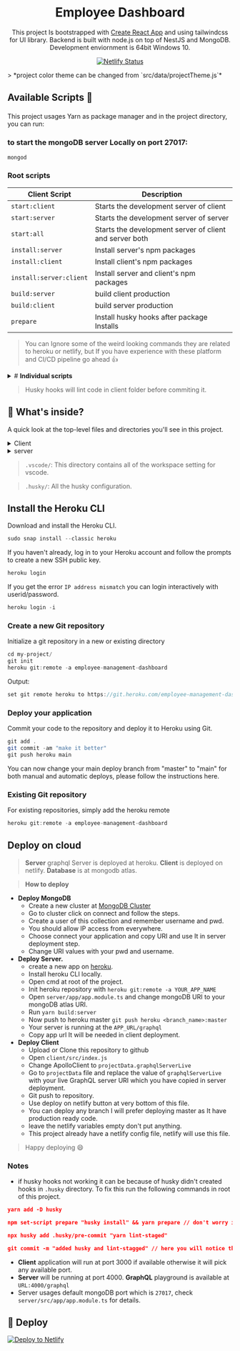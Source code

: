 # <div align="center"> Employee Dashboard

<div align="center">

This project Is bootstrapped with [Create React App](https://github.com/facebook/create-react-app) and using tailwindcss for UI library. Backend is built with node.js on top of NestJS and MongoDB. Development enviornment is 64bit Windows 10.

</div>

<div align="center">

[![Netlify Status](https://api.netlify.com/api/v1/badges/a97f81a3-b54b-4933-aa7e-f11805328312/deploy-status)](https://app.netlify.com/sites/employee-management-nest-react/deploys)

</div>
> *project color theme can be changed from `src/data/projectTheme.js`*

## <p>Available Scripts :helicopter:</p>

This project usages Yarn as package manager and in the project directory, you can run:

### to start the mongoDB server Locally on port 27017:

```java
mongod
```

### Root scripts

| Client Script           | Description                                             |
| ----------------------- | ------------------------------------------------------- |
| `start:client`          | Starts the development server of client                 |
| `start:server`          | Starts the development server of server                 |
| `start:all`             | Starts the development server of client and server both |
| `install:server`        | Install server's npm packages                           |
| `install:client`        | Install client's npm packages                           |
| `install:server:client` | Install server and client's npm packages                |
| `build:server`          | build client production                                 |
| `build:client`          | build server production                                 |
| `prepare`               | Install husky hooks after package Installs              |

> You can Ignore some of the weird looking commands they are related to heroku or netlify, but If you have experience with these platform and CI/CD pipeline go ahead 👍

<details>
  <summary># <b>Individual scripts</b></summary>

| Client Script | Description                              | Server Script | Description                         |
| ------------- | ---------------------------------------- | ------------- | ----------------------------------- |
| `start:dev`   | Starts the development server            | `start`       | Starts the server                   |
| `build`       | Production build                         | `start:dev`   | Starts the server in watch mode     |
| `test`        | Runs unit tests                          | `start:debug` | Starts the server in debug mode     |
| `eject`       | [React Eject](https://bit.ly/2TOYE0A)    | `start:prod`  | Runs prod server, run `build` first |
| `lint`        | Shows all the linting errors in codebase | `lint`        | Fix all the liting errors           |
| `lint:fix`    | Fix all the liting errors                | `build`       | Production build                    |

</details>

> Husky hooks will lint code in client folder before commiting it.

## 🧐 What's inside?

A quick look at the top-level files and directories you'll see in this project.

<details>
  <summary>Client</summary>

    ├── .vscode
    ├── node_modules
    ├── public
    ├── src
        ├── assets
        ├── components
        ├── container
        ├── context
        ├── pages
        ├── routes
        ├── utils
    ├──_redirects
    ├── netlify.toml
    ├── .eslintrc.json
    ├── .gitignore
    ├── .prettierrc
    ├── craco.config.js
    ├── package.json
    ├── README.md
    ├── tailwind.config.js
    └── yarn.lock

</details>
<details>
  <summary>server</summary>

    ├── .vscode
    ├── node_modules
    ├── dist
    ├── src
        ├── app
          ├── employee
          ├── salary
          ├── shared
          ├── app.module.ts
        ├── main.ts
    ├── nest-cli.json
    ├── .eslintrc.json
    ├── .gitignore
    ├── .prettierrc
    ├── package.json
    ├── README.md
    ├── schema.gql
    ├── tsconfig.build.json
    ├── tsconfig.json
    └── yarn.lock

Text here

</details>

> `.vscode/`: This directory contains all of the workspace setting for vscode.

> `.husky/`: All the husky configuration.

## Install the Heroku CLI

Download and install the Heroku CLI.

```java
sudo snap install --classic heroku
```

If you haven't already, log in to your Heroku account and follow the prompts to create a new SSH public key.

```java
heroku login
```

If you get the error `IP address mismatch` you can login interactively with userid/password.

```java
heroku login -i
```

### Create a new Git repository

Initialize a git repository in a new or existing directory

```java
cd my-project/
git init
heroku git:remote -a employee-management-dashboard
```

Output:

```java
set git remote heroku to https://git.heroku.com/employee-management-dashboard.git
```

### Deploy your application

Commit your code to the repository and deploy it to Heroku using Git.

```java
git add .
git commit -am "make it better"
git push heroku main
```

You can now change your main deploy branch from "master" to "main" for both manual and automatic deploys, please follow the instructions here.

### Existing Git repository

For existing repositories, simply add the heroku remote

```java
heroku git:remote -a employee-management-dashboard
```

## Deploy on cloud

> <b>Server</b> graphql Server is deployed at heroku.
> <b>Client</b> is deployed on netlify.
> <b>Database</b> is at mongodb atlas.

> <b>How to deploy</b>

- <b>Deploy MongoDB</b>
  - Create a new cluster at [MongoDB Cluster](https://bit.ly/3zrWsfN)
  - Go to cluster click on connect and follow the steps.
  - Create a user of this collection and remember username and pwd.
  - You should allow IP access from everywhere.
  - Choose connect your application and copy URI and use It in server deployment step.
  - Change URI values with your pwd and username.
- <b>Deploy Server.</b>
  - create a new app on [heroku](https://dashboard.heroku.com/new-app).
  - Install heroku CLI locally.
  - Open cmd at root of the project.
  - Init heroku repository with `heroku git:remote -a YOUR_APP_NAME`
  - Open `server/app/app.module.ts` and change mongoDB URI to your mongoDB atlas URI.
  - Run `yarn build:server`
  - Now push to heroku master `git push heroku <branch_name>:master`
  - Your server is running at the `APP_URL/graphql`
  - Copy app url It will be needed in client deployment.
- <b>Deploy Client</b>
  - Upload or Clone this repository to github
  - Open `client/src/index.js`
  - Change ApolloClient to `projectData.graphqlServerLive`
  - Go to `projectData` file and replace the value of `graphqlServerLive` with your live GraphQL server URI which you have copied in server deployment.
  - Git push to repository.
  - Use deploy on netlify button at very bottom of this file.
  - You can deploy any branch I will prefer deploying master as It have production ready code.
  - leave the netlify variables empty don't put anything.
  - This project already have a netlify config file, netlify will use this file.

> Happy deploying 😄

### Notes

- if husky hooks not working it can be because of husky didn't created hooks in `.husky` directory. To fix this run the following commands in root of this project.

```json
yarn add -D husky

npm set-script prepare "husky install" && yarn prepare // don't worry if this not work It just add prepare script to npm Scripts which is already added.

npx husky add .husky/pre-commit "yarn lint-staged"

git commit -m "added husky and lint-stagged" // here you will notice the lint-staged checking the files with help of husky
```

- <b>Client</b> application will run at port 3000 if available otherwise it will pick any available port.
- <b>Server</b> will be running at port 4000. <b>GraphQL</b> playground is available at `URL:4000/graphql`
- Server usages default mongoDB port which is `27017`, check `server/src/app/app.module.ts` for details.

## 💫 Deploy

[![Deploy to Netlify](https://www.netlify.com/img/deploy/button.svg)](https://app.netlify.com/start/deploy?repository=https://github.com/Rajesh-Royal/Employee-Management-Dashboard)
````
